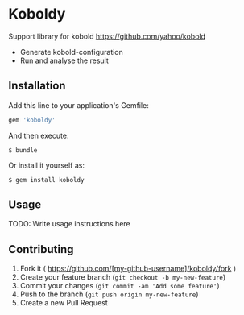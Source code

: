 # Koboldy

Support library for kobold https://github.com/yahoo/kobold

- Generate kobold-configuration
- Run and analyse the result

## Installation

Add this line to your application's Gemfile:

```ruby
gem 'koboldy'
```

And then execute:

    $ bundle

Or install it yourself as:

    $ gem install koboldy

## Usage

TODO: Write usage instructions here

## Contributing

1. Fork it ( https://github.com/[my-github-username]/koboldy/fork )
2. Create your feature branch (`git checkout -b my-new-feature`)
3. Commit your changes (`git commit -am 'Add some feature'`)
4. Push to the branch (`git push origin my-new-feature`)
5. Create a new Pull Request
